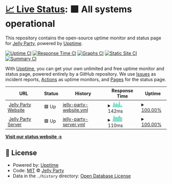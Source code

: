 # [📈 Live Status](https://status.jelly-party.com): <!--live status--> **🟩 All systems operational**

This repository contains the open-source uptime monitor and status page for [Jelly Party](https://www.jelly-party.com/), powered by [Upptime](https://github.com/upptime/upptime).

[![Uptime CI](https://github.com/Jelly-Party/jelly-party-status/workflows/Uptime%20CI/badge.svg)](https://github.com/upptime/upptime/actions?query=workflow%3A%22Uptime+CI%22)
[![Response Time CI](https://github.com/Jelly-Party/jelly-party-status/workflows/Response%20Time%20CI/badge.svg)](https://github.com/upptime/upptime/actions?query=workflow%3A%22Response+Time+CI%22)
[![Graphs CI](https://github.com/Jelly-Party/jelly-party-status/workflows/Graphs%20CI/badge.svg)](https://github.com/upptime/upptime/actions?query=workflow%3A%22Graphs+CI%22)
[![Static Site CI](https://github.com/Jelly-Party/jelly-party-status/workflows/Static%20Site%20CI/badge.svg)](https://github.com/upptime/upptime/actions?query=workflow%3A%22Static+Site+CI%22)
[![Summary CI](https://github.com/Jelly-Party/jelly-party-status/workflows/Summary%20CI/badge.svg)](https://github.com/upptime/upptime/actions?query=workflow%3A%22Summary+CI%22)

With [Upptime](https://upptime.js.org), you can get your own unlimited and free uptime monitor and status page, powered entirely by a GitHub repository. We use [Issues](https://github.com/Jelly-Party/jelly-party-status/issues) as incident reports, [Actions](https://github.com/Jelly-Party/jelly-party-status/actions) as uptime monitors, and [Pages](https://status.jelly-party.com) for the status page.

<!--start: status pages-->
<!-- This summary is generated by Upptime (https://github.com/upptime/upptime) -->
<!-- Do not edit this manually, your changes will be overwritten -->
<!-- prettier-ignore -->
| URL | Status | History | Response Time | Uptime |
| --- | ------ | ------- | ------------- | ------ |
| <img alt="" src="https://favicons.githubusercontent.com/www.jelly-party.com" height="13"> [Jelly Party Website](https://www.jelly-party.com/) | 🟩 Up | [jelly-party-website.yml](https://github.com/Jelly-Party/jelly-party-status/commits/HEAD/history/jelly-party-website.yml) | <details><summary><img alt="Response time graph" src="./graphs/jelly-party-website/response-time-week.png" height="20"> 142ms</summary><br><a href="https://status.jelly-party.com/history/jelly-party-website"><img alt="Response time 161" src="https://img.shields.io/endpoint?url=https%3A%2F%2Fraw.githubusercontent.com%2FJelly-Party%2Fjelly-party-status%2FHEAD%2Fapi%2Fjelly-party-website%2Fresponse-time.json"></a><br><a href="https://status.jelly-party.com/history/jelly-party-website"><img alt="24-hour response time 120" src="https://img.shields.io/endpoint?url=https%3A%2F%2Fraw.githubusercontent.com%2FJelly-Party%2Fjelly-party-status%2FHEAD%2Fapi%2Fjelly-party-website%2Fresponse-time-day.json"></a><br><a href="https://status.jelly-party.com/history/jelly-party-website"><img alt="7-day response time 142" src="https://img.shields.io/endpoint?url=https%3A%2F%2Fraw.githubusercontent.com%2FJelly-Party%2Fjelly-party-status%2FHEAD%2Fapi%2Fjelly-party-website%2Fresponse-time-week.json"></a><br><a href="https://status.jelly-party.com/history/jelly-party-website"><img alt="30-day response time 139" src="https://img.shields.io/endpoint?url=https%3A%2F%2Fraw.githubusercontent.com%2FJelly-Party%2Fjelly-party-status%2FHEAD%2Fapi%2Fjelly-party-website%2Fresponse-time-month.json"></a><br><a href="https://status.jelly-party.com/history/jelly-party-website"><img alt="1-year response time 157" src="https://img.shields.io/endpoint?url=https%3A%2F%2Fraw.githubusercontent.com%2FJelly-Party%2Fjelly-party-status%2FHEAD%2Fapi%2Fjelly-party-website%2Fresponse-time-year.json"></a></details> | <details><summary><a href="https://status.jelly-party.com/history/jelly-party-website">100.00%</a></summary><a href="https://status.jelly-party.com/history/jelly-party-website"><img alt="All-time uptime 100.00%" src="https://img.shields.io/endpoint?url=https%3A%2F%2Fraw.githubusercontent.com%2FJelly-Party%2Fjelly-party-status%2FHEAD%2Fapi%2Fjelly-party-website%2Fuptime.json"></a><br><a href="https://status.jelly-party.com/history/jelly-party-website"><img alt="24-hour uptime 100.00%" src="https://img.shields.io/endpoint?url=https%3A%2F%2Fraw.githubusercontent.com%2FJelly-Party%2Fjelly-party-status%2FHEAD%2Fapi%2Fjelly-party-website%2Fuptime-day.json"></a><br><a href="https://status.jelly-party.com/history/jelly-party-website"><img alt="7-day uptime 100.00%" src="https://img.shields.io/endpoint?url=https%3A%2F%2Fraw.githubusercontent.com%2FJelly-Party%2Fjelly-party-status%2FHEAD%2Fapi%2Fjelly-party-website%2Fuptime-week.json"></a><br><a href="https://status.jelly-party.com/history/jelly-party-website"><img alt="30-day uptime 100.00%" src="https://img.shields.io/endpoint?url=https%3A%2F%2Fraw.githubusercontent.com%2FJelly-Party%2Fjelly-party-status%2FHEAD%2Fapi%2Fjelly-party-website%2Fuptime-month.json"></a><br><a href="https://status.jelly-party.com/history/jelly-party-website"><img alt="1-year uptime 100.00%" src="https://img.shields.io/endpoint?url=https%3A%2F%2Fraw.githubusercontent.com%2FJelly-Party%2Fjelly-party-status%2FHEAD%2Fapi%2Fjelly-party-website%2Fuptime-year.json"></a></details>
| <img alt="" src="https://favicons.githubusercontent.com/null" height="13"> [Jelly Party Server](ws.jelly-party.com) | 🟩 Up | [jelly-party-server.yml](https://github.com/Jelly-Party/jelly-party-status/commits/HEAD/history/jelly-party-server.yml) | <details><summary><img alt="Response time graph" src="./graphs/jelly-party-server/response-time-week.png" height="20"> 110ms</summary><br><a href="https://status.jelly-party.com/history/jelly-party-server"><img alt="Response time 142" src="https://img.shields.io/endpoint?url=https%3A%2F%2Fraw.githubusercontent.com%2FJelly-Party%2Fjelly-party-status%2FHEAD%2Fapi%2Fjelly-party-server%2Fresponse-time.json"></a><br><a href="https://status.jelly-party.com/history/jelly-party-server"><img alt="24-hour response time 97" src="https://img.shields.io/endpoint?url=https%3A%2F%2Fraw.githubusercontent.com%2FJelly-Party%2Fjelly-party-status%2FHEAD%2Fapi%2Fjelly-party-server%2Fresponse-time-day.json"></a><br><a href="https://status.jelly-party.com/history/jelly-party-server"><img alt="7-day response time 110" src="https://img.shields.io/endpoint?url=https%3A%2F%2Fraw.githubusercontent.com%2FJelly-Party%2Fjelly-party-status%2FHEAD%2Fapi%2Fjelly-party-server%2Fresponse-time-week.json"></a><br><a href="https://status.jelly-party.com/history/jelly-party-server"><img alt="30-day response time 138" src="https://img.shields.io/endpoint?url=https%3A%2F%2Fraw.githubusercontent.com%2FJelly-Party%2Fjelly-party-status%2FHEAD%2Fapi%2Fjelly-party-server%2Fresponse-time-month.json"></a><br><a href="https://status.jelly-party.com/history/jelly-party-server"><img alt="1-year response time 144" src="https://img.shields.io/endpoint?url=https%3A%2F%2Fraw.githubusercontent.com%2FJelly-Party%2Fjelly-party-status%2FHEAD%2Fapi%2Fjelly-party-server%2Fresponse-time-year.json"></a></details> | <details><summary><a href="https://status.jelly-party.com/history/jelly-party-server">100.00%</a></summary><a href="https://status.jelly-party.com/history/jelly-party-server"><img alt="All-time uptime 100.00%" src="https://img.shields.io/endpoint?url=https%3A%2F%2Fraw.githubusercontent.com%2FJelly-Party%2Fjelly-party-status%2FHEAD%2Fapi%2Fjelly-party-server%2Fuptime.json"></a><br><a href="https://status.jelly-party.com/history/jelly-party-server"><img alt="24-hour uptime 100.00%" src="https://img.shields.io/endpoint?url=https%3A%2F%2Fraw.githubusercontent.com%2FJelly-Party%2Fjelly-party-status%2FHEAD%2Fapi%2Fjelly-party-server%2Fuptime-day.json"></a><br><a href="https://status.jelly-party.com/history/jelly-party-server"><img alt="7-day uptime 100.00%" src="https://img.shields.io/endpoint?url=https%3A%2F%2Fraw.githubusercontent.com%2FJelly-Party%2Fjelly-party-status%2FHEAD%2Fapi%2Fjelly-party-server%2Fuptime-week.json"></a><br><a href="https://status.jelly-party.com/history/jelly-party-server"><img alt="30-day uptime 100.00%" src="https://img.shields.io/endpoint?url=https%3A%2F%2Fraw.githubusercontent.com%2FJelly-Party%2Fjelly-party-status%2FHEAD%2Fapi%2Fjelly-party-server%2Fuptime-month.json"></a><br><a href="https://status.jelly-party.com/history/jelly-party-server"><img alt="1-year uptime 100.00%" src="https://img.shields.io/endpoint?url=https%3A%2F%2Fraw.githubusercontent.com%2FJelly-Party%2Fjelly-party-status%2FHEAD%2Fapi%2Fjelly-party-server%2Fuptime-year.json"></a></details>

<!--end: status pages-->

[**Visit our status website →**](https://status.jelly-party.com)

## 📄 License

- Powered by: [Upptime](https://github.com/upptime/upptime)
- Code: [MIT](./LICENSE) © [Jelly Party](https://www.jelly-party.com/)
- Data in the `./history` directory: [Open Database License](https://opendatacommons.org/licenses/odbl/1-0/)
